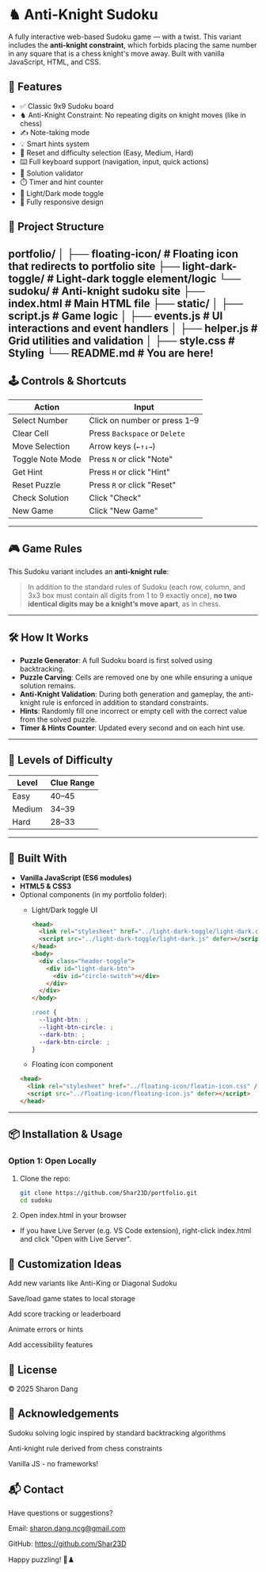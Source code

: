 # ♞ Anti-Knight Sudoku

A fully interactive web-based Sudoku game — with a twist. This variant includes the **anti-knight constraint**, which forbids placing the same number in any square that is a chess knight's move away. Built with vanilla JavaScript, HTML, and CSS.

## 🚀 Features

- ✅ Classic 9x9 Sudoku board
- ♞ Anti-Knight Constraint: No repeating digits on knight moves (like in chess)
- ✍️ Note-taking mode
- 💡 Smart hints system
- 🔁 Reset and difficulty selection (Easy, Medium, Hard)
- ⌨️ Full keyboard support (navigation, input, quick actions)
- 🧠 Solution validator
- ⏱️ Timer and hint counter
- 🎨 Light/Dark mode toggle
- 📱 Fully responsive design

## 📁 Project Structure

portfolio/
│
├── floating-icon/ # Floating icon that redirects to portfolio site
├── light-dark-toggle/ # Light-dark toggle element/logic
└── sudoku/ # Anti-knight sudoku site
    ├── index.html # Main HTML file
    ├── static/
    │ ├── script.js # Game logic
    │ ├── events.js # UI interactions and event handlers
    │ ├── helper.js # Grid utilities and validation
    │ ├── style.css # Styling
    └── README.md # You are here!
---

## 🕹️ Controls & Shortcuts

| Action           | Input                         |
| ---------------- | ----------------------------- |
| Select Number    | Click on number or press 1–9  |
| Clear Cell       | Press `Backspace` or `Delete` |
| Move Selection   | Arrow keys (`←↑↓→`)           |
| Toggle Note Mode | Press `N` or click "Note"     |
| Get Hint         | Press `H` or click "Hint"     |
| Reset Puzzle     | Press `R` or click "Reset"    |
| Check Solution   | Click "Check"                 |
| New Game         | Click "New Game"              |

---

## 🎮 Game Rules

This Sudoku variant includes an **anti-knight rule**:

> In addition to the standard rules of Sudoku (each row, column, and 3x3 box must contain all digits from 1 to 9 exactly once), **no two identical digits may be a knight’s move apart**, as in chess.

---

## 🛠️ How It Works

- **Puzzle Generator**: A full Sudoku board is first solved using backtracking.
- **Puzzle Carving**: Cells are removed one by one while ensuring a unique solution remains.
- **Anti-Knight Validation**: During both generation and gameplay, the anti-knight rule is enforced in addition to standard constraints.
- **Hints**: Randomly fill one incorrect or empty cell with the correct value from the solved puzzle.
- **Timer & Hints Counter**: Updated every second and on each hint use.

---

## 🧩 Levels of Difficulty

| Level  | Clue Range |
| ------ | ---------- |
| Easy   | 40–45      |
| Medium | 34–39      |
| Hard   | 28–33      |

---

## 🧪 Built With

- **Vanilla JavaScript (ES6 modules)**
- **HTML5 & CSS3**
- Optional components (in my portfolio folder):
  - Light/Dark toggle UI

    ```html
    <head>
      <link rel="stylesheet" href="../light-dark-toggle/light-dark.css" />
      <script src="../light-dark-toggle/light-dark.js" defer></script>
    </head>
    <body>
      <div class="header-toggle">
        <div id="light-dark-btn">
          <div id="circle-switch"></div>
        </div>
      </div>
    </body>
    ```

    ```css
    :root {
      --light-btn: ;
      --light-btn-circle: ;
      --dark-btn: ;
      --dark-btn-circle: ;
    }
    ```

  - Floating icon component
  ```html
  <head>
    <link rel="stylesheet" href="../floating-icon/floatin-icon.css" />
    <script src="../floating-icon/floating-icon.js" defer></script>
  </head>
  ```

---

## 📦 Installation & Usage

### Option 1: Open Locally

1. Clone the repo:

   ```bash
   git clone https://github.com/Shar23D/portfolio.git
   cd sudoku
   ```

2. Open index.html in your browser

- If you have Live Server (e.g. VS Code extension), right-click index.html and click "Open with Live Server".

## 🔧 Customization Ideas

Add new variants like Anti-King or Diagonal Sudoku

Save/load game states to local storage

Add score tracking or leaderboard

Animate errors or hints

Add accessibility features

## 📄 License

© 2025 Sharon Dang

## 🙌 Acknowledgements

Sudoku solving logic inspired by standard backtracking algorithms

Anti-knight rule derived from chess constraints

Vanilla JS - no frameworks!

## 📬 Contact

Have questions or suggestions?

Email: sharon.dang.ncg@gmail.com

GitHub: https://github.com/Shar23D

Happy puzzling! 🧩♟️
